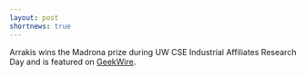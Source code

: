 ```yaml
---
layout: post
shortnews: true
---
```


Arrakis wins the Madrona prize during UW CSE Industrial Affiliates Research Day and is featured on [GeekWire](http://www.geekwire.com/2014/cse-uw/).